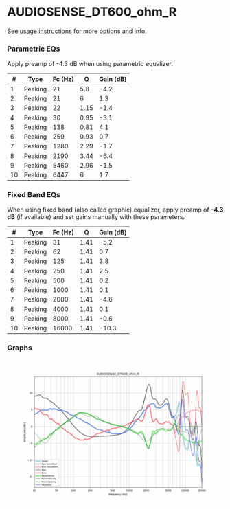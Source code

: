 # AUDIOSENSE_DT600_ohm_R
See [usage instructions](https://github.com/jaakkopasanen/AutoEq#usage) for more options and info.

### Parametric EQs
Apply preamp of -4.3 dB when using parametric equalizer.

|   # | Type    |   Fc (Hz) |    Q |   Gain (dB) |
|-----|---------|-----------|------|-------------|
|   1 | Peaking |        21 | 5.8  |        -4.2 |
|   2 | Peaking |        21 | 6    |         1.3 |
|   3 | Peaking |        22 | 1.15 |        -1.4 |
|   4 | Peaking |        30 | 0.95 |        -3.1 |
|   5 | Peaking |       138 | 0.81 |         4.1 |
|   6 | Peaking |       259 | 0.93 |         0.7 |
|   7 | Peaking |      1280 | 2.29 |        -1.7 |
|   8 | Peaking |      2190 | 3.44 |        -6.4 |
|   9 | Peaking |      5460 | 2.96 |        -1.5 |
|  10 | Peaking |      6447 | 6    |         1.7 |

### Fixed Band EQs
When using fixed band (also called graphic) equalizer, apply preamp of **-4.3 dB** (if available) and set gains manually with these parameters.

|   # | Type    |   Fc (Hz) |    Q |   Gain (dB) |
|-----|---------|-----------|------|-------------|
|   1 | Peaking |        31 | 1.41 |        -5.2 |
|   2 | Peaking |        62 | 1.41 |         0.7 |
|   3 | Peaking |       125 | 1.41 |         3.8 |
|   4 | Peaking |       250 | 1.41 |         2.5 |
|   5 | Peaking |       500 | 1.41 |         0.2 |
|   6 | Peaking |      1000 | 1.41 |         0.1 |
|   7 | Peaking |      2000 | 1.41 |        -4.6 |
|   8 | Peaking |      4000 | 1.41 |         0.1 |
|   9 | Peaking |      8000 | 1.41 |        -0.6 |
|  10 | Peaking |     16000 | 1.41 |       -10.3 |

### Graphs
![](./AUDIOSENSE_DT600_ohm_R.png)
